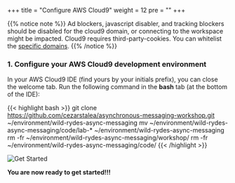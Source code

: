 +++
title = "Configure AWS Cloud9"
weight = 12
pre = ""
+++

{{% notice note %}}
Ad blockers, javascript disabler, and tracking blockers should be disabled for
the cloud9 domain, or connecting to the workspace might be impacted.
Cloud9 requires third-party-cookies. You can whitelist the [specific domains]( https://docs.aws.amazon.com/cloud9/latest/user-guide/troubleshooting.html#troubleshooting-env-loading).
{{% /notice %}}

### 1. Configure your AWS Cloud9 development environment

In your AWS Cloud9 IDE (find yours by your initials prefix), you can close the welcome tab. Run the following command in the **bash** tab (at the bottom of the IDE):

{{< highlight bash >}}
git clone https://github.com/cezarstalea/asynchronous-messaging-workshop.git ~/environment/wild-rydes-async-messaging
mv ~/environment/wild-rydes-async-messaging/code/lab-* ~/environment/wild-rydes-async-messaging
rm -fr ~/environment/wild-rydes-async-messaging/workshop/
rm -fr ~/environment/wild-rydes-async-messaging/code/
{{< /highlight >}}

![Get Started](magic.gif)

**You are now ready to get started!!!**
